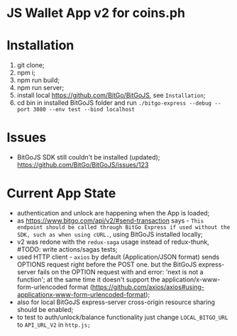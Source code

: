 # JS Wallet App v2 for coins.ph
# Installation
1. git clone;
2. npm i;
3. npm run build;
4. npm run server;
5. install local https://github.com/BitGo/BitGoJS, see `Installation`;
6. cd bin in installed BitGoJS folder and run `./bitgo-express --debug --port 3080 --env test --bind localhost`

# Issues
* BitGoJS SDK still couldn't be installed (updated); https://github.com/BitGo/BitGoJS/issues/123

# Current App State
* authentication and unlock are happening when the App is loaded;
* as https://www.bitgo.com/api/v2/#send-transaction says - `This endpoint should be called through BitGo Express if used without the SDK, such as when using cURL.`, using BitGoJS installed locally;
* v2 was redone with the `redux-saga` usage instead of redux-thunk, #TODO: write actions/sagas tests;
* used HTTP client - `axios` by default (Application/JSON format) sends OPTIONS request right before the POST one. but the BitGoJS express-server fails on the OPTION request with and error: 'next is not a function';
at the same time it doesn't support the application/x-www-form-urlencoded format (https://github.com/axios/axios#using-applicationx-www-form-urlencoded-format);
* also for local BitGoJS express-server cross-origin resource sharing should be enabled;
* to test to auth/unlock/balance functionality just change `LOCAL_BITGO_URL` to `API_URL_V2` in `http.js;`
